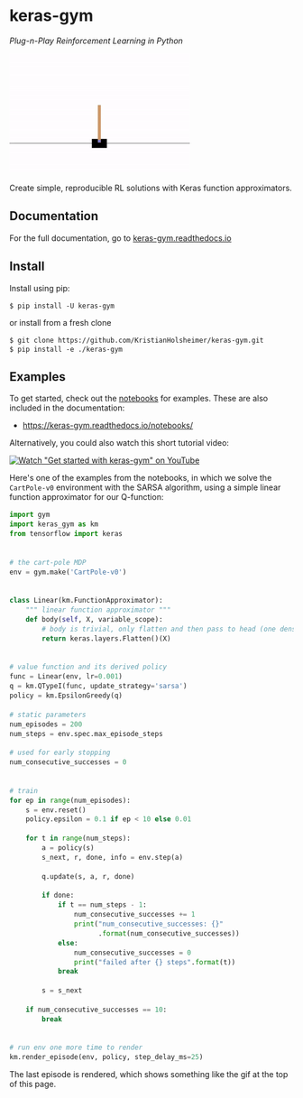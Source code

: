 # keras-gym
*Plug-n-Play Reinforcement Learning in Python*


![cartpole_video](doc/_static/img/cartpole.gif)

Create simple, reproducible RL solutions with Keras function approximators.


## Documentation

For the full documentation, go to
[keras-gym.readthedocs.io](https://keras-gym.readthedocs.io/)


## Install

Install using pip:

```
$ pip install -U keras-gym
```
or install from a fresh clone
```
$ git clone https://github.com/KristianHolsheimer/keras-gym.git
$ pip install -e ./keras-gym
```

## Examples

To get started, check out the [notebooks](notebooks/) for examples. These are
also included in the documentation:

* https://keras-gym.readthedocs.io/notebooks/

Alternatively, you could also watch this short tutorial video:

[![Watch "Get started with keras-gym" on YouTube](https://img.youtube.com/vi/MYPchUxPdyQ/0.jpg)](https://www.youtube.com/watch?v=MYPchUxPdyQ)

Here's one of the examples from the notebooks, in which we solve the
`CartPole-v0` environment with the SARSA algorithm, using a simple
linear function approximator for our Q-function:


```python
import gym
import keras_gym as km
from tensorflow import keras


# the cart-pole MDP
env = gym.make('CartPole-v0')


class Linear(km.FunctionApproximator):
    """ linear function approximator """
    def body(self, X, variable_scope):
        # body is trivial, only flatten and then pass to head (one dense layer)
        return keras.layers.Flatten()(X)


# value function and its derived policy
func = Linear(env, lr=0.001)
q = km.QTypeI(func, update_strategy='sarsa')
policy = km.EpsilonGreedy(q)

# static parameters
num_episodes = 200
num_steps = env.spec.max_episode_steps

# used for early stopping
num_consecutive_successes = 0


# train
for ep in range(num_episodes):
    s = env.reset()
    policy.epsilon = 0.1 if ep < 10 else 0.01

    for t in range(num_steps):
        a = policy(s)
        s_next, r, done, info = env.step(a)

        q.update(s, a, r, done)

        if done:
            if t == num_steps - 1:
                num_consecutive_successes += 1
                print("num_consecutive_successes: {}"
                      .format(num_consecutive_successes))
            else:
                num_consecutive_successes = 0
                print("failed after {} steps".format(t))
            break

        s = s_next

    if num_consecutive_successes == 10:
        break


# run env one more time to render
km.render_episode(env, policy, step_delay_ms=25)

```

The last episode is rendered, which shows something like the gif at the top of
this page.

